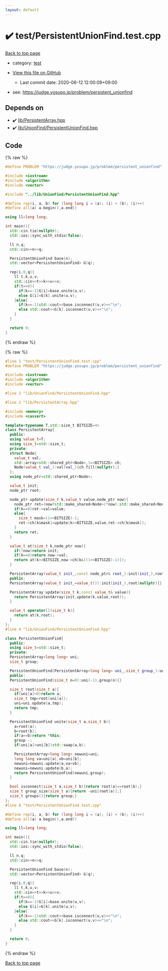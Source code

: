 ```yaml
---
layout: default
---
```


<!-- mathjax config similar to math.stackexchange -->
<script type="text/javascript" async
  src="https://cdnjs.cloudflare.com/ajax/libs/mathjax/2.7.5/MathJax.js?config=TeX-MML-AM_CHTML">
</script>
<script type="text/x-mathjax-config">
  MathJax.Hub.Config({
    TeX: { equationNumbers: { autoNumber: "AMS" }},
    tex2jax: {
      inlineMath: [ ['$','$'] ],
      processEscapes: true
    },
    "HTML-CSS": { matchFontHeight: false },
    displayAlign: "left",
    displayIndent: "2em"
  });
</script>

<script type="text/javascript" src="https://cdnjs.cloudflare.com/ajax/libs/jquery/3.4.1/jquery.min.js"></script>
<script src="https://cdn.jsdelivr.net/npm/jquery-balloon-js@1.1.2/jquery.balloon.min.js" integrity="sha256-ZEYs9VrgAeNuPvs15E39OsyOJaIkXEEt10fzxJ20+2I=" crossorigin="anonymous"></script>
<script type="text/javascript" src="../../assets/js/copy-button.js"></script>
<link rel="stylesheet" href="../../assets/css/copy-button.css" />


# :heavy_check_mark: test/PersistentUnionFind.test.cpp

<a href="../../index.html">Back to top page</a>

* category: <a href="../../index.html#098f6bcd4621d373cade4e832627b4f6">test</a>
* <a href="{{ site.github.repository_url }}/blob/master/test/PersistentUnionFind.test.cpp">View this file on GitHub</a>
    - Last commit date: 2020-06-12 12:00:09+09:00


* see: <a href="https://judge.yosupo.jp/problem/persistent_unionfind">https://judge.yosupo.jp/problem/persistent_unionfind</a>


## Depends on

* :heavy_check_mark: <a href="../../library/lib/PersistentArray.hpp.html">lib/PersistentArray.hpp</a>
* :heavy_check_mark: <a href="../../library/lib/UnionFind/PersistentUnionFind.hpp.html">lib/UnionFind/PersistentUnionFind.hpp</a>


## Code

<a id="unbundled"></a>
{% raw %}
```cpp
#define PROBLEM "https://judge.yosupo.jp/problem/persistent_unionfind"

#include <iostream>
#include <algorithm>
#include <vector>

#include "../lib/UnionFind/PersistentUnionFind.hpp"

#define rep(i, a, b) for (long long i = (a); (i) < (b); (i)++)
#define all(a) a.begin(),a.end()

using ll=long long;

int main(){
  std::cin.tie(nullptr);
  std::ios::sync_with_stdio(false);

  ll n,q;
  std::cin>>n>>q;

  PersistentUnionFind base(n);
  std::vector<PersistentUnionFind> G(q);

  rep(i,0,q){
    ll t,k,u,v;
    std::cin>>t>>k>>u>>v;
    if(t==0){
      if(k==-1)G[i]=base.unite(u,v);
      else G[i]=G[k].unite(u,v);
    }else{
      if(k==-1)std::cout<<base.isconnect(u,v)<<"\n";
      else std::cout<<G[k].isconnect(u,v)<<"\n";
    }
  }

  return 0; 
}
```
{% endraw %}

<a id="bundled"></a>
{% raw %}
```cpp
#line 1 "test/PersistentUnionFind.test.cpp"
#define PROBLEM "https://judge.yosupo.jp/problem/persistent_unionfind"

#include <iostream>
#include <algorithm>
#include <vector>

#line 2 "lib/UnionFind/PersistentUnionFind.hpp"

#line 2 "lib/PersistentArray.hpp"

#include <memory>
#include <cassert>

template<typename T,std::size_t BITSIZE=4>
class PersistentArray{
  public:
  using value_t=T;
  using size_t=std::size_t;
  private:
  struct Node{
    value_t val;
    std::array<std::shared_ptr<Node>,1<<BITSIZE> ch;
    Node(value_t val_):val(val_){ch.fill(nullptr);}
  };
  using node_ptr=std::shared_ptr<Node>;

  value_t init;
  node_ptr root;

  node_ptr update(size_t k,value_t value,node_ptr now){
    node_ptr ret=(now?std::make_shared<Node>(*now):std::make_shared<Node>(init));
    if(k==0)ret->val=value;
    else{
      size_t mask=(1<<BITSIZE)-1;
      ret->ch[k&mask]=update(k>>BITSIZE,value,ret->ch[k&mask]);
    }
    return ret;
  }

  value_t at(size_t k,node_ptr now){
    if(!now)return init;
    if(k==0)return now->val;
    return at(k>>BITSIZE,now->ch[k&((1<<BITSIZE)-1)]);
  }

  PersistentArray(value_t init_,const node_ptr& root_):init(init_),root(root_){}
  public:
  PersistentArray(value_t init_=value_t()):init(init_),root(nullptr){}

  PersistentArray update(size_t k,const value_t& value){
    return PersistentArray(init,update(k,value,root));
  }

  value_t operator[](size_t k){
    return at(k,root);
  }
};
#line 4 "lib/UnionFind/PersistentUnionFind.hpp"

class PersistentUnionFind{
  public:
  using size_t=std::size_t;
  private:
  PersistentArray<long long> uni;
  size_t group;

  PersistentUnionFind(PersistentArray<long long> uni_,size_t group_):uni(uni_),group(group_){}
  public:
  PersistentUnionFind(size_t n=0):uni(-1),group(n){}

  size_t root(size_t a){
    if(uni[a]<0)return a;
    size_t tmp=root(uni[a]);
    uni=uni.update(a,tmp);
    return tmp;
  }

  PersistentUnionFind unite(size_t a,size_t b){
    a=root(a);
    b=root(b);
    if(a==b)return *this;
    group--;
    if(uni[a]>uni[b])std::swap(a,b);

    PersistentArray<long long> newuni=uni;
    long long va=uni[a],vb=uni[b];
    newuni=newuni.update(a,va+vb);
    newuni=newuni.update(b,a);
    return PersistentUnionFind(newuni,group);
  }

  bool isconnect(size_t a,size_t b){return root(a)==root(b);}
  size_t group_size(size_t a){return -uni[root(a)];}
  size_t groups(){return group;}
};
#line 8 "test/PersistentUnionFind.test.cpp"

#define rep(i, a, b) for (long long i = (a); (i) < (b); (i)++)
#define all(a) a.begin(),a.end()

using ll=long long;

int main(){
  std::cin.tie(nullptr);
  std::ios::sync_with_stdio(false);

  ll n,q;
  std::cin>>n>>q;

  PersistentUnionFind base(n);
  std::vector<PersistentUnionFind> G(q);

  rep(i,0,q){
    ll t,k,u,v;
    std::cin>>t>>k>>u>>v;
    if(t==0){
      if(k==-1)G[i]=base.unite(u,v);
      else G[i]=G[k].unite(u,v);
    }else{
      if(k==-1)std::cout<<base.isconnect(u,v)<<"\n";
      else std::cout<<G[k].isconnect(u,v)<<"\n";
    }
  }

  return 0; 
}

```
{% endraw %}

<a href="../../index.html">Back to top page</a>

